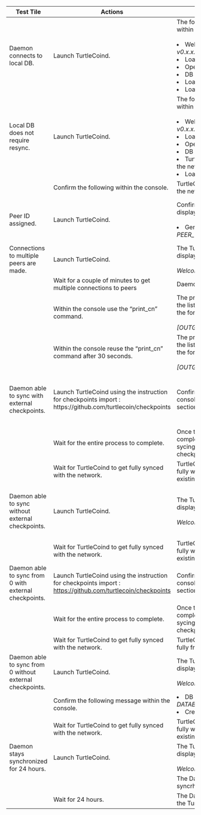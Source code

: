 <table class="table table-striped table-bordered">
   <thead>
      <tr>
         <th>Test Tile</th>
         <th>Actions</th>
         <th>Expected Results</th>
         <th>Prerequisites</th>
      </tr>
   </thead>
   <tbody>
      <tr>
         <td>Daemon connects to local DB.</td>
         <td>Launch TurtleCoind.</td>
         <td>The following text is displayed within the console : </br></br>
            <li>Welcome to TurtleCoin <em>v0.x.x.xxxx</em></li>
            <li>Loaded X default checkpoints.</em></li>
            <li>Opening DB in <em>DatabasePath.</em></li>
            <li>DB opened in <em>DatabasePath.</em></li>
            <li>Loaded X default checkpoints.</em></li>
            <li>Loaded X default checkpoints.</em></li>
         </td>
         <td></td>
      </tr>
      <tr>
         <td>Local DB does not require resync.</td>
         <td>Launch TurtleCoind.</td>
         <td>The following text is displayed within the console : </br></br>
            <li>Welcome to TurtleCoin <em>v0.x.x.xxxx</em></li>
            <li>Loaded X default checkpoints.</em></li>
            <li>Opening DB in <em>DatabasePath.</em></li>
            <li>DB opened in <em>DatabasePath.</em></li>
            <li>TurtleCoind starts synching with the network.</li>
            <li>Loaded X default checkpoints.</em></li>
         </td>
         <td>You already have a TurtleCoin DB that is not in full sync with the network.</td>
      </tr>
      <tr>
         <td></td>
         <td>Confirm the following within the console.</td>
         <td>TurtleCoind starts synching with the network.</td>
         <td></td>
      </tr>
      <tr>
         <td>Peer ID assigned.</td>
         <td>Launch TurtleCoind.</td>
         <td>Confirm this specific text is displayed within the console : </br></br>
            <li>Generated new peer ID: <em>PEER_ID.</em></li>
         </td>  
         <td>The p2pstate.bin does not exist before the launch of TurtleCoind.</td>
      </tr>
      <tr>
         <td>Connections to multiple peers are made.</td>
         <td>Launch TurtleCoind.</td>
         <td>The TurtleCoin Startup text is displayed :</br></br><em>Welcome to TurtleCoin v0.x.x.xxxx</em>.</td>
         <td></td>
      </tr>
         <td></td>
         <td>Wait for a couple of minutes to get multiple connections to peers</td>
         <td>Daemon continues sync process</td>
         <td></td>
      </tr>
      <tr>
         <td></td>
         <td>Within the console use the “print_cn” command.</td>
         <td>The print_cn command displays the list of connected peers using the format :
               </br></br><em>[OUTGOING]IP_ADDRESS:PEER_ID.</em></td>
         <td></td>
      </tr>
      <tr>
         <td></td>
         <td>Within the console reuse the “print_cn” command after 30 seconds.</td>
         <td>The print_cn command displays the list of connected peers using the format :
              </br></br><em>[OUTGOING]IP_ADDRESS:PEER_ID</em></td>
         <td></td>
      </tr>
      <tr>
         <td>Daemon able to sync with external checkpoints.</td>
         <td>Launch TurtleCoind using the instruction for checkpoints import : <ahref="https://github.com/turtlecoin/checkpoints">https://github.com/turtlecoin/checkpoints</a></td>
         <td>Confirm you see displayed in the console the Expected Output section of this <a href="https://github.com/turtlecoin/checkpoints">page</a></td>
         <td>You already have a TurtleCoin DB that is not in full sync with the network.</td>
      </tr>
      <tr>
         <td></td>
         <td>Wait for the entire process to complete.</td>
         <td>Once the import of checkpoints is completed, Turtlecoind should start sycing the block after the last checkpoint in the                  csv.</td>
         <td></td>
      </tr>
      <tr>
         <td></td>
         <td>Wait for TurtleCoind to get fully synced with the network.</td>
         <td>TurtleCoind should be able to sync fully with the network with an existing DB.</td>
         <td></td>
      </tr>
      <tr>
         <td>Daemon able to sync without external checkpoints.</td>
         <td>Launch TurtleCoind.</td>
         <td>The TurtleCoin Startup text is displayed :</br></br><em>Welcome to TurtleCoin v0.x.x.xxxx</em>.</td>
         <td>You already have a TurtleCoin DB that is not in full sync with the network.</td>
      </tr>
      <tr>
         <td></td>
         <td>Wait for TurtleCoind to get fully synced with the network.</td>
         <td>TurtleCoind should be able to sync fully with the network with an existing DB.</td>
         <td></td>
      </tr>
      <tr>
         <td>Daemon able to sync from 0 with external checkpoints.</td>
         <td>Launch TurtleCoind using the instruction for checkpoints import : <a href="https://github.com/turtlecoin/checkpoints">https://github.com/turtlecoin/checkpoints</a></td>
         <td>Confirm you see displayed in the console the Expected Output section of this<a                 href="https://github.com/turtlecoin/checkpoints">page</a></td>
         <td>You don’t have an existing TurtleCoin DB.</td>
      </tr>
      <tr>
         <td></td>
         <td>Wait for the entire process to complete.</td>
         <td>Once the import of checkpoints is completed, Turtlecoind should start sycing the block after the last checkpoint in the csv.</td>
         <td></td>
      </tr>
      <tr>
         <td></td>
         <td>Wait for TurtleCoind to get fully synced with the network.</td>
         <td>TurtleCoind should be able to sync fully from 0% to 100%.</td>
         <td></td>
      </tr>
      <tr>
         <td>Daemon able to sync from 0 without external checkpoints.</td>
         <td>Launch TurtleCoind.</td>
         <td>The TurtleCoin Startup text is displayed :</br></br><em>Welcome to TurtleCoin v0.x.x.xxxx</em>.</td>
         <td>You don’t have an existing TurtleCoin DB.</td>
      </tr>
      <tr>
         <td></td>
         <td>Confirm the following message within the console.</td>
         <td><li>DB not found in <em>DATABASE_PATH</em>.</li> 
            <li>Creating new DB.</li>
            </td>
         <td></td>
      </tr>
      <tr>
         <td></td>
         <td>Wait for TurtleCoind to get fully synced with the network.</td>
         <td>TurtleCoind should be able to sync fully with the network with an existing DB.</td>
         <td></td>
      </tr>
      <tr>
         <td>Daemon stays synchronized for 24 hours.</td>
         <td>Launch TurtleCoind.</td>
         <td>The TurtleCoin Startup text is displayed :</br></br><em>Welcome to TurtleCoin v0.x.x.xxxx</em>.</td>
         <td></td>
      </tr>
      <tr>
         <td></td>
         <td></td>
         <td>The Daemon starts the syncrhonization process.</td>
         <td></td>
      </tr>
      <tr>
         <td></td>
         <td>Wait for 24 hours.</td>
         <td>The Daemon is still up to date with the TurtleCoin network.</td>
         <td></td>
      </tr>
   </tbody>
</table>
